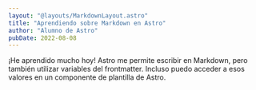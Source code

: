 ```yaml
---
layout: "@layouts/MarkdownLayout.astro"
title: "Aprendiendo sobre Markdown en Astro"
author: "Alumno de Astro"
pubDate: 2022-08-08
---
```


¡He aprendido mucho hoy! Astro me permite escribir en Markdown, pero también utilizar variables del frontmatter. Incluso puedo acceder a esos valores en un componente de plantilla de Astro.

